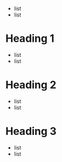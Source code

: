 <!-- markdownlint-disable MD003 -->

* list
* list

# Heading 1

* list
* list

# Heading 2 #

* list
* list

Heading 3
=========

* list
* list

<!-- markdownlint-configure-file {
  "single-title": false,
  "first-line-heading": false
} -->
